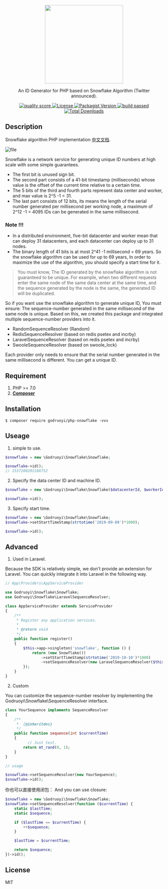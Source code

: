 <div>
  <p align="center">
    <image src="https://www.pngkey.com/png/full/105-1052235_snowflake-png-transparent-background-snowflake-with-clear-background.png" width="250" height="250">
  </p>
  <p align="center">An ID Generator for PHP based on Snowflake Algorithm (Twitter announced).</p>
  <p align="center">
    <a href="https://scrutinizer-ci.com/g/godruoyi/php-snowflake/">
      <image src="https://scrutinizer-ci.com/g/godruoyi/php-snowflake/badges/quality-score.png?b=master" alt="quality score">
    </a>
<!--     <a href="https://scrutinizer-ci.com/g/godruoyi/php-snowflake/">
      <image src="https://scrutinizer-ci.com/g/godruoyi/php-snowflake/badges/coverage.png?b=master" alt="php-snowflake">
    </a> -->
    <a href="https://github.com/godruoyi/php-snowflake">
      <image src="https://poser.pugx.org/godruoyi/php-snowflake/license" alt="License">
    </a>
    <a href="https://packagist.org/packages/godruoyi/php-snowflake">
      <image src="https://poser.pugx.org/godruoyi/php-snowflake/v/stable" alt="Packagist Version">
    </a>
    <a href="https://packagist.org/packages/godruoyi/php-snowflake">
      <image src="https://scrutinizer-ci.com/g/godruoyi/php-snowflake/badges/build.png?b=master" alt="build passed">
    </a>
    <a href="https://packagist.org/packages/godruoyi/php-snowflake">
      <image src="https://poser.pugx.org/godruoyi/php-snowflake/downloads" alt="Total Downloads">
    </a>
  </p>
</div>

## Description

Snowflake algorithm PHP implementation [中文文档](https://github.com/godruoyi/php-snowflake/blob/master/README-zh_CN.md).

![file](https://images.godruoyi.com/comments/201908/13/_1565668072_AbkRnhQaYk.png)

Snowflake is a network service for generating unique ID numbers at high scale with some simple guarantees.

* The first bit is unused sign bit.
* The second part consists of a 41-bit timestamp (milliseconds) whose value is the offset of the current time relative to a certain time.
* The 5 bits of the third and fourth parts represent data center and worker, and max value is 2^5 -1 = 31.
* The last part consists of 12 bits, its means the length of the serial number generated per millisecond per working node, a maximum of 2^12 -1 = 4095 IDs can be generated in the same millisecond.

### Note !!!

* In a distributed environment, five-bit datacenter and worker mean that can deploy 31 datacenters, and each datacenter can deploy up to 31 nodes.
* The binary length of 41 bits is at most 2^41 -1 millisecond = 69 years. So the snowflake algorithm can be used for up to 69 years, In order to maximize the use of the algorithm, you should specify a start time for it.

> You must know, The ID generated by the snowflake algorithm is not guaranteed to be unique.
> For example, when two different requests enter the same node of the same data center at the same time, and the sequence generated by the node is the same, the generated ID will be duplicated.

So if you want use the snowflake algorithm to generate unique ID, You must ensure: The sequence-number generated in the same millisecond of the same node is unique.
Based on this, we created this package and integrated multiple sequence-number providers into it.

* RandomSequenceResolver (Random)
* RedisSequenceResolver (based on redis psetex and incrby)
* LaravelSequenceResolver (based on redis psetex and incrby)
* SwooleSequenceResolver (based on swoole_lock)

Each provider only needs to ensure that the serial number generated in the same millisecond is different. You can get a unique ID.

## Requirement

1. PHP >= 7.0
2. **[Composer](https://getcomposer.org/)**

## Installation

```shell
$ composer require godruoyi/php-snowflake -vvv
```

## Useage

1. simple to use.

```php
$snowflake = new \Godruoyi\Snowflake\Snowflake;

$snowflake->id();
// 1537200202186752
```

2. Specify the data center ID and machine ID.

```php
$snowflake = new \Godruoyi\Snowflake\Snowflake($datacenterId, $workerId);

$snowflake->id();
```

3. Specify start time.

```php
$snowflake = new \Godruoyi\Snowflake\Snowflake;
$snowflake->setStartTimeStamp(strtotime('2019-09-09')*1000);

$snowflake->id();
```

## Advanced

1. Used in Laravel.

Because the SDK is relatively simple, we don't provide an extension for Laravel. You can quickly integrate it into Laravel in the following way.

```php
// App\Providers\AppServiceProvider

use Godruoyi\Snowflake\Snowflake;
use Godruoyi\Snowflake\LaravelSequenceResolver;

class AppServiceProvider extends ServiceProvider
{
    /**
     * Register any application services.
     *
     * @return void
     */
    public function register()
    {
        $this->app->singleton('snowflake', function () {
            return (new Snowflake())
                ->setStartTimeStamp(strtotime('2019-10-10')*1000)
                ->setSequenceResolver(new LaravelSequenceResolver($this->app->get('cache')));
        });
    }
}
```

2. Custom

You can customize the sequence-number resolver by implementing the Godruoyi\Snowflake\SequenceResolver interface.

```php
class YourSequence implements SequenceResolver
{
    /**
     *  {@inheritdoc}
     */
    public function sequence(int $currentTime)
    {
          // Just test.
        return mt_rand(0, 1);
    }
}

// usage

$snowflake->setSequenceResolver(new YourSequence);
$snowflake->id();
```

你也可以直接使用闭包：
And you can use closure:

```php
$snowflake = new \Godruoyi\Snowflake\Snowflake;
$snowflake->setSequenceResolver(function ($currentTime) {
    static $lastTime;
    static $sequence;

    if ($lastTime == $currentTime) {
        ++$sequence;
    }

    $lastTime = $currentTime;

    return $sequence;
})->id();
```

## License

MIT